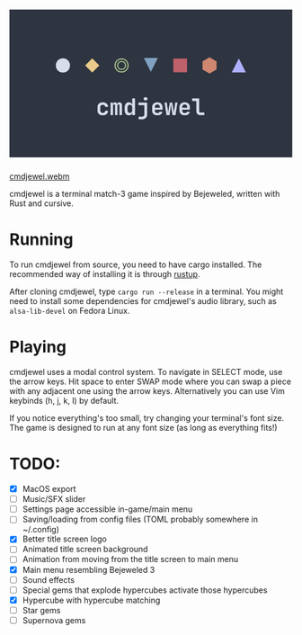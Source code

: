 ![cmdjewel](assets/images/logo.svg)
========

[cmdjewel.webm](https://github.com/user-attachments/assets/4173f720-140a-40ca-bd05-ac8a7674ebf0)

cmdjewel is a terminal match-3 game inspired by Bejeweled, written with Rust and cursive.

# Running

To run cmdjewel from source, you need to have cargo installed. The recommended way of installing it is through [rustup](https://rustup.rs/).

After cloning cmdjewel, type `cargo run --release` in a terminal. You might need to install some dependencies for cmdjewel's audio library, such as `alsa-lib-devel` on Fedora Linux.

# Playing

cmdjewel uses a modal control system. To navigate in SELECT mode, use the arrow keys. Hit space to enter SWAP mode where you can swap a piece with any adjacent
one using the arrow keys. Alternatively you can use Vim keybinds (h, j, k, l) by default.

If you notice everything's too small, try changing your terminal's font size. The game is designed to run at any font size (as long as everything fits!)

# TODO:
- [x] MacOS export
- [ ] Music/SFX slider
- [ ] Settings page accessible in-game/main menu
- [ ] Saving/loading from config files (TOML probably somewhere in ~/.config)
- [X] Better title screen logo
- [ ] Animated title screen background
- [ ] Animation from moving from the title screen to main menu
- [X] Main menu resembling Bejeweled 3
- [ ] Sound effects
- [ ] Special gems that explode hypercubes activate those hypercubes
- [x] Hypercube with hypercube matching
- [ ] Star gems
- [ ] Supernova gems
